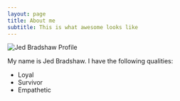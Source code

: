 ```yaml
---
layout: page
title: About me
subtitle: This is what awesome looks like
---
```

![Jed Bradshaw Profile](https://github.com/jedbradshaw/jedbradshaw.github.io/assets/5170695/f843c9c3-a227-479d-b173-0a1fe063a101)

My name is Jed Bradshaw. I have the following qualities:

- Loyal
- Survivor
- Empathetic


